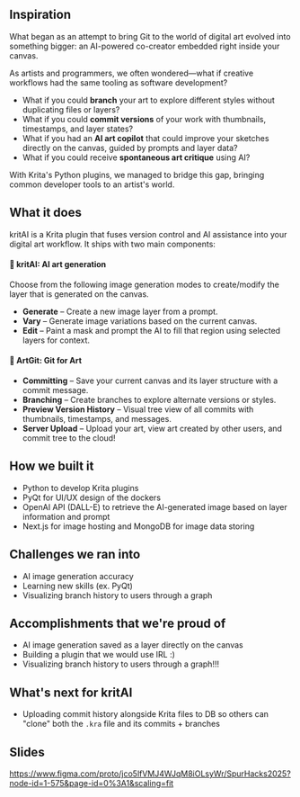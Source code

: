 ## Inspiration
What began as an attempt to bring Git to the world of digital art evolved into something bigger: an AI-powered co-creator embedded right inside your canvas.

As artists and programmers, we often wondered—what if creative workflows had the same tooling as software development?
- What if you could **branch** your art to explore different styles without duplicating files or layers?
- What if you could **commit versions** of your work with thumbnails, timestamps, and layer states?
- What if you had an **AI art copilot** that could improve your sketches directly on the canvas, guided by prompts and layer data?
- What if you could receive **spontaneous art critique** using AI?

With Krita's Python plugins, we managed to bridge this gap, bringing common developer tools to an artist's world. 

## What it does
kritAI is a Krita plugin that fuses version control and AI assistance into your digital art workflow. It ships with two main components:

#### 🎨 kritAI: AI art generation
Choose from the following image generation modes to create/modify the layer that is generated on the canvas. 

* **Generate** – Create a new image layer from a prompt.
* **Vary** – Generate image variations based on the current canvas.
* **Edit** – Paint a mask and prompt the AI to fill that region using selected layers for context.

#### 🌳 ArtGit: Git for Art
* **Committing** – Save your current canvas and its layer structure with a commit message.
* **Branching** – Create branches to explore alternate versions or styles.
* **Preview Version History** – Visual tree view of all commits with thumbnails, timestamps, and messages.
* **Server Upload** – Upload your art, view art created by other users, and commit tree to the cloud!

## How we built it
- Python to develop Krita plugins
- PyQt for UI/UX design of the dockers 
- OpenAI API (DALL-E) to retrieve the AI-generated image based on layer information and prompt
- Next.js for image hosting and MongoDB for image data storing 

## Challenges we ran into
- AI image generation accuracy
- Learning new skills (ex. PyQt)
- Visualizing branch history to users through a graph 

## Accomplishments that we're proud of
- AI image generation saved as a layer directly on the canvas
- Building a plugin that we would use IRL :)
- Visualizing branch history to users through a graph!!!

## What's next for kritAI
- Uploading commit history alongside Krita files to DB so others can "clone" both the `.kra` file and its commits + branches

## Slides
https://www.figma.com/proto/jco5lfVMJ4WJqM8iOLsyWr/SpurHacks2025?node-id=1-575&page-id=0%3A1&scaling=fit
